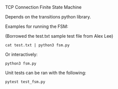 TCP Connection Finite State Machine

Depends on the transitions python library.

Examples for running the FSM:

(Borrowed the test.txt sample test file from Alex Lee)

```
cat test.txt | python3 fsm.py 
```

Or interactively:

```
python3 fsm.py
```

Unit tests can be ran with the following:

```
pytest test_fsm.py
```
